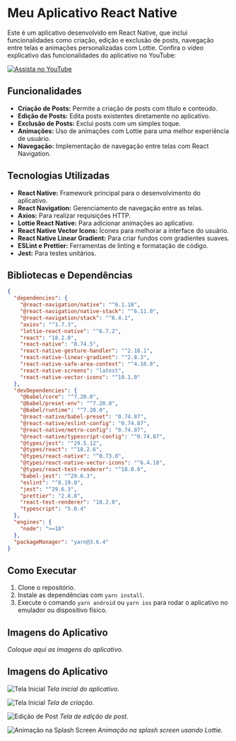 # Meu Aplicativo React Native

Este é um aplicativo desenvolvido em React Native, que inclui funcionalidades como criação, edição e exclusão de posts, navegação entre telas e animações personalizadas com Lottie. Confira o vídeo explicativo das funcionalidades do aplicativo no YouTube:

[![Assista no YouTube](https://img.youtube.com/vi/Mu_dCO9gWcU/0.jpg)](https://youtu.be/Mu_dCO9gWcU?si=hIDvP2J3SXhN52E4)

## Funcionalidades

- **Criação de Posts:** Permite a criação de posts com título e conteúdo.
- **Edição de Posts:** Edita posts existentes diretamente no aplicativo.
- **Exclusão de Posts:** Exclui posts com um simples toque.
- **Animações:** Uso de animações com Lottie para uma melhor experiência de usuário.
- **Navegação:** Implementação de navegação entre telas com React Navigation.

## Tecnologias Utilizadas

- **React Native:** Framework principal para o desenvolvimento do aplicativo.
- **React Navigation:** Gerenciamento de navegação entre as telas.
- **Axios:** Para realizar requisições HTTP.
- **Lottie React Native:** Para adicionar animações ao aplicativo.
- **React Native Vector Icons:** Ícones para melhorar a interface do usuário.
- **React Native Linear Gradient:** Para criar fundos com gradientes suaves.
- **ESLint e Prettier:** Ferramentas de linting e formatação de código.
- **Jest:** Para testes unitários.

## Bibliotecas e Dependências

```json
{
  "dependencies": {
    "@react-navigation/native": "^6.1.18",
    "@react-navigation/native-stack": "^6.11.0",
    "@react-navigation/stack": "^6.4.1",
    "axios": "^1.7.3",
    "lottie-react-native": "^6.7.2",
    "react": "18.2.0",
    "react-native": "0.74.5",
    "react-native-gesture-handler": "^2.18.1",
    "react-native-linear-gradient": "^2.8.3",
    "react-native-safe-area-context": "^4.10.8",
    "react-native-screens": "latest",
    "react-native-vector-icons": "^10.1.0"
  },
  "devDependencies": {
    "@babel/core": "^7.20.0",
    "@babel/preset-env": "^7.20.0",
    "@babel/runtime": "^7.20.0",
    "@react-native/babel-preset": "0.74.87",
    "@react-native/eslint-config": "0.74.87",
    "@react-native/metro-config": "0.74.87",
    "@react-native/typescript-config": "^0.74.87",
    "@types/jest": "^29.5.12",
    "@types/react": "^18.2.6",
    "@types/react-native": "^0.73.0",
    "@types/react-native-vector-icons": "^6.4.18",
    "@types/react-test-renderer": "^18.0.0",
    "babel-jest": "^29.6.3",
    "eslint": "^8.19.0",
    "jest": "^29.6.3",
    "prettier": "2.8.8",
    "react-test-renderer": "18.2.0",
    "typescript": "5.0.4"
  },
  "engines": {
    "node": ">=18"
  },
  "packageManager": "yarn@3.6.4"
}
```

## Como Executar

1. Clone o repositório.
2. Instale as dependências com `yarn install`.
3. Execute o comando `yarn android` ou `yarn ios` para rodar o aplicativo no emulador ou dispositivo físico.

## Imagens do Aplicativo

*Coloque aqui as imagens do aplicativo.*

## Imagens do Aplicativo

![Tela Inicial](./src/assets/home.jpg)
*Tela inicial do aplicativo.*

![Tela Inicial](./src/assets/criacao.jpg)
*Tela de criação.*

![Edição de Post](./src/assets/edição.jpg)
*Tela de edição de post.*

![Animação na Splash Screen](./src/assets/splash.jpg)
*Animação na splash screen usando Lottie.*

